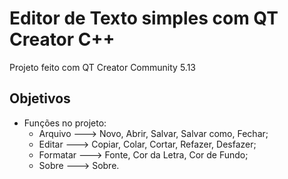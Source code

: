 # Editor de Texto simples com QT Creator C++
Projeto feito com QT Creator Community 5.13

## Objetivos
* Funções no projeto:
  * Arquivo  ---> Novo, Abrir, Salvar, Salvar como, Fechar;
  * Editar   ---> Copiar, Colar, Cortar, Refazer, Desfazer;
  * Formatar ---> Fonte, Cor da Letra, Cor de Fundo;
  * Sobre    ---> Sobre.
  
  
